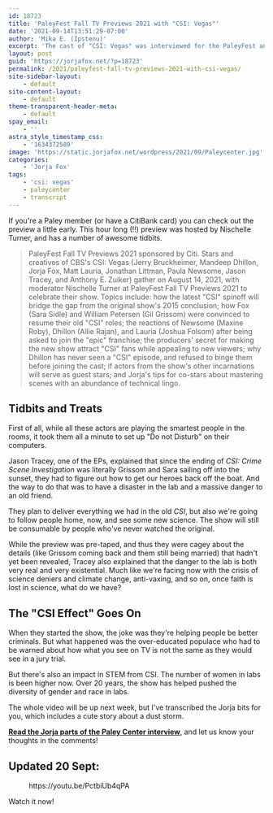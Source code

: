 ```yaml
---
id: 18723
title: 'PaleyFest Fall TV Previews 2021 with "CSI: Vegas"'
date: '2021-09-14T13:51:29-07:00'
author: 'Mika E. (Ipstenu)'
excerpt: 'The cast of "CSI: Vegas" was interviewed for the PaleyFest and talked about their hopes, favourite episodes, and how cool Jorja is.'
layout: post
guid: 'https://jorjafox.net/?p=18723'
permalink: /2021/paleyfest-fall-tv-previews-2021-with-csi-vegas/
site-sidebar-layout:
    - default
site-content-layout:
    - default
theme-transparent-header-meta:
    - default
spay_email:
    - ''
astra_style_timestamp_css:
    - '1634372589'
image: 'https://static.jorjafox.net/wordpress/2021/09/Paleycenter.jpg'
categories:
    - 'Jorja Fox'
tags:
    - 'csi: vegas'
    - paleycenter
    - transcript
---
```


If you're a Paley member (or have a CitiBank card) you can check out the preview a little early. This hour long (!!) preview was hosted by Nischelle Turner, and has a number of awesome tidbits.

<blockquote class="wp-block-quote">PaleyFest Fall TV Previews 2021 sponsored by Citi. Stars and creatives of CBS's CSI: Vegas (Jerry Bruckheimer, Mandeep Dhillon, Jorja Fox, Matt Lauria, Jonathan Littman, Paula Newsome, Jason Tracey, and Anthony E. Zuiker) gather on August 14, 2021, with moderator Nischelle Turner at PaleyFest Fall TV Previews 2021 to celebrate their show. Topics include: how the latest "CSI" spinoff will bridge the gap from the original show's 2015 conclusion; how Fox (Sara Sidle) and William Petersen (Gil Grissom) were convinced to resume their old "CSI" roles; the reactions of Newsome (Maxine Roby), Dhillon (Allie Rajan), and Lauria (Joshua Folsom) after being asked to join the "epic" franchise; the producers' secret for making the new show attract "CSI" fans while appealing to new viewers; why Dhillon has never seen a "CSI" episode, and refused to binge them before joining the cast; if actors from the show's other incarnations will serve as guest stars; and Jorja's tips for co-stars about mastering scenes with an abundance of technical lingo.</blockquote>

<h2>Tidbits and Treats</h2>

First of all, while all these actors are playing the smartest people in the rooms, it took them all a minute to set up "Do not Disturb" on their computers.

Jason Tracey, one of the EPs, explained that since the ending of <em>CSI: Crime Scene Investigation</em> was literally Grissom and Sara sailing off into the sunset, they had to figure out how to get our heroes back off the boat. And the way to do that was to have a disaster in the lab and a massive danger to an old friend.

They plan to deliver everything we had in the old <em>CSI</em>, but also we're going to follow people home, now, and see some new science. The show will still be consumable by people who've never watched the original.

While the preview was pre-taped, and thus they were cagey about the details (like Grissom coming back and them still being married) that hadn't yet been revealed, Tracey also explained that the danger to the lab is both very real and very existential. Much like we're facing now with the crisis of science deniers and climate change, anti-vaxing, and so on, once faith is lost in science, what do we have?

<h2>The "CSI Effect" Goes On</h2>

When they started the show, the joke was they're helping people be better criminals. But what happened was the over-educated populace who had to be warned about how what you see on TV is not the same as they would see in a jury trial.

But there's also an impact in STEM from CSI. The number of women in labs is been higher now. Over 20 years, the show has helped pushed the diversity of gender and race in labs.

The whole video will be up next week, but I've transcribed the Jorja bits for you, which includes a cute story about a dust storm.

<a href="https://jorjafox.net/library/transcript/2021/paleycenter-0914/">**Read the Jorja parts of the Paley Center interview**</a>, and let us know your thoughts in the comments!

<h2>Updated 20 Sept:</h2>

<figure class="wp-block-embed is-type-video is-provider-youtube wp-block-embed-youtube wp-embed-aspect-16-9 wp-has-aspect-ratio"><div class="wp-block-embed__wrapper">
https://youtu.be/PctbiUb4qPA
</div></figure>

Watch it now!
